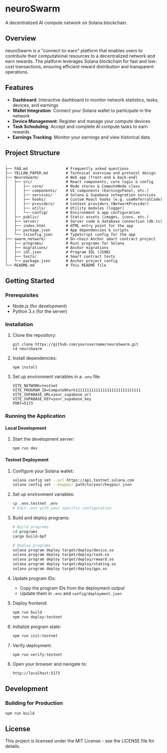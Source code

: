 # neuroSwarm

A decentralized AI compute network on Solana blockchain.

## Overview

neuroSwarm is a "connect-to-earn" platform that enables users to contribute their computational resources to a decentralized network and earn rewards. The platform leverages Solana blockchain for fast and low-cost transactions, ensuring efficient reward distribution and transparent operations.

## Features

- **Dashboard**: Interactive dashboard to monitor network statistics, tasks, devices, and earnings
- **Wallet Integration**: Connect your Solana wallet to participate in the network
- **Device Management**: Register and manage your compute devices
- **Task Scheduling**: Accept and complete AI compute tasks to earn rewards
- **Earnings Tracking**: Monitor your earnings and view historical data

## Project Structure

```
.
├── FAQ.md                 # Frequently asked questions
├── YELLOW_PAPER.md        # Technical overview and protocol design
├── NeuroSwarm/            # Web app (front-end & back-end)
│   ├── src/               # React components, core logic & config
│   │   ├── core/          # Node stores & ComputeNode class
│   │   ├── components/    # UI components (EarningsPanel, etc.)
│   │   ├── services/      # Solana & Supabase integration services
│   │   ├── hooks/         # Custom React hooks (e.g. useReferralCode)
│   │   ├── providers/     # Context providers (NetworkProvider)
│   │   ├── utils/         # Utility modules (logger)
│   │   └── config/        # Environment & app configuration
│   ├── public/            # Static assets (images, icons, etc.)
│   ├── server/            # Server code & database connection (db.ts)
│   ├── index.html         # HTML entry point for the app
│   ├── package.json       # App dependencies & scripts
│   └── tsconfig.json      # TypeScript config for the app
├── swarm_network/         # On-chain Anchor smart contract project
│   ├── programs/          # Rust programs for Solana
│   ├── migrations/        # Anchor migrations
│   ├── idl.json           # Program IDL (JSON)
│   ├── tests/             # Smart contract tests
│   └── package.json       # Anchor project config
└── README.md              # This README file
```

## Getting Started

### Prerequisites

- Node.js (for development)
- Python 3.x (for the server)

### Installation

1. Clone the repository:
   ```
   git clone https://github.com/yourusername/neuroSwarm.git
   cd neuroSwarm
   ```

2. Install dependencies:
   ```
   npm install
   ```

3. Set up environment variables in a `.env` file:
   ```
   VITE_NETWORK=testnet
   VITE_PROGRAM_ID=ComputeNtwrk11111111111111111111111111111
   VITE_SUPABASE_URL=your_supabase_url
   VITE_SUPABASE_KEY=your_supabase_key
   PORT=5173
   ```

### Running the Application

#### Local Development
1. Start the development server:
   ```bash
   npm run dev
   ```

#### Testnet Deployment
1. Configure your Solana wallet:
   ```bash
   solana config set --url https://api.testnet.solana.com
   solana config set --keypair path/to/your/keypair.json
   ```

2. Set up environment variables:
   ```bash
   cp .env.testnet .env
   # Edit .env with your specific configuration
   ```

3. Build and deploy programs:
   ```bash
   # Build programs
   cd programs
   cargo build-bpf

   # Deploy programs
   solana program deploy target/deploy/device.so
   solana program deploy target/deploy/task.so
   solana program deploy target/deploy/reward.so
   solana program deploy target/deploy/staking.so
   solana program deploy target/deploy/gpu.so
   ```

4. Update program IDs:
   - Copy the program IDs from the deployment output
   - Update them in `.env` and `config/deployment.json`

5. Deploy frontend:
   ```bash
   npm run build
   npm run deploy:testnet
   ```

6. Initialize program state:
   ```bash
   npm run init:testnet
   ```

7. Verify deployment:
   ```bash
   npm run verify:testnet
   ```

2. Open your browser and navigate to:
   ```
   http://localhost:5173
   ```






## Development

### Building for Production

```
npm run build
```



## License

This project is licensed under the MIT License - see the LICENSE file for details.
